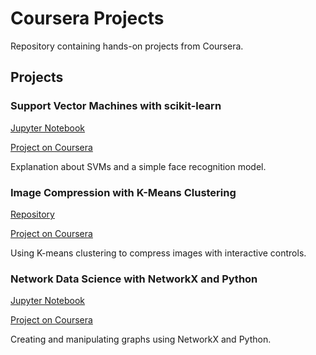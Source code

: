 # Coursera Projects
Repository containing hands-on projects from Coursera.

## Projects

### Support Vector Machines with scikit-learn
  [Jupyter Notebook](https://github.com/pedrohortencio/coursera-projects/blob/main/Support%20Vector%20Machines.ipynb)
  
  [Project on Coursera](https://www.coursera.org/projects/support-vector-machines-scikit-learn)
  
  Explanation about SVMs and a simple face recognition model.

### Image Compression with K-Means Clustering
  [Repository](https://github.com/pedrohortencio/coursera-projects/tree/main/Image%20Compression%20with%20K-Means%20Clustering)

  [Project on Coursera](https://www.coursera.org/learn/scikit-learn-k-means-clustering-image-compression)

  Using K-means clustering to compress images with interactive controls.

### Network Data Science with NetworkX and Python
  [Jupyter Notebook](https://github.com/pedrohortencio/coursera-projects/blob/main/data_science_with_networkx.ipynb)

  [Project on Coursera](https://www.coursera.org/projects/networkx)

  Creating and manipulating graphs using NetworkX and Python.
